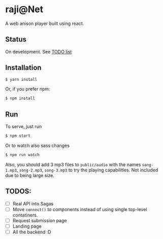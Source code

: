 # raji@Net
A web anison player built using react.

## Status
On development. See [TODO list](#todos)

## Installation
```sh
$ yarn install
```
Or, if you prefer npm:
```sh
$ npm install
```
## Run
To serve, just run
```sh
$ npm start
```
Or to watch also sass changes
```sh
$ npm run watch
```

Also, you should add 3 mp3 files to `public/audio` with the names `song-1.mp3`, `song-2.mp3`, `song-3.mp3` to try the playing capabilities. Not included due to being large size.

## TODOS:
- [ ] Real API into Sagas
- [ ] Move `connect()` to components instead of using single top-level contatiners.
- [ ] Request submission page
- [ ] Landing page
- [ ] All the backend :D
